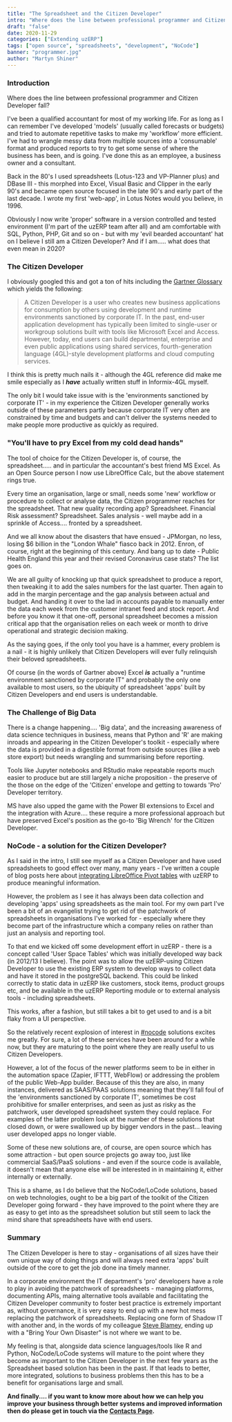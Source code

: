 ```yaml
---
title: "The Spreadsheet and the Citizen Developer"
intro: "Where does the line between professional programmer and Citizen Developer fall?"
draft: "false"
date: 2020-11-29
categories: ["Extending uzERP"]
tags: ["open source", "spreadsheets", "development", "NoCode"]
banner: "programmer.jpg"
author: "Martyn Shiner"
---
```


### Introduction

Where does the line between professional programmer and Citizen Developer fall?

I've been a qualified accountant for most of my working life. For as long as I can remember I've developed 'models' (usually called forecasts or budgets) and tried to automate repetitive tasks to make my 'workflow' more efficient. I've had to wrangle messy data from multiple sources into a 'consumable' format and produced reports to try to get some sense of where the business has been, and is going. I've done this as an employee, a business owner and a consultant.

Back in the 80's I used spreadsheets (Lotus-123 and VP-Planner plus) and DBase III - this morphed into Excel, Visual Basic and Clipper in the early 90's and became open source focused in the late 90's and early part of the last decade. I wrote my first 'web-app', in Lotus Notes would you believe, in 1996.

Obviously I now write 'proper' software in a version controlled and tested environment (I'm part of the uzERP team after all) and am comfortable with SQL, Python, PHP, Git and so on - but with my 'evil bearded accountant' hat on I believe I still am a Citizen Developer? And if I am..... what does that even mean in 2020?

### The Citizen Developer

I obviously googled this and got a ton of hits including the [Gartner Glossary]( https://www.gartner.com/en/information-technology/glossary/Citizen-Developer) which yields the following:

> A Citizen Developer is a user who creates new business applications for consumption by others using development and runtime environments sanctioned by corporate IT. In the past, end-user application development has typically been limited to single-user or workgroup solutions built with tools like Microsoft Excel and Access. However, today, end users can build departmental, enterprise and even public applications using shared services, fourth-generation language (4GL)-style development platforms and cloud computing services.

I think this is pretty much nails it - although the 4GL reference did make me smile especially as I _**have**_ actually written stuff in Informix-4GL myself.

The only bit I would take issue with is the 'environments sanctioned by corporate IT' - in my experience the Citizen Developer generally works outside of these parameters partly because corporate IT very often are constrained by time and budgets and can't deliver the systems needed to make people more productive as quickly as required.

### "You'll have to pry Excel from my cold dead hands"

The tool of choice for the Citizen Developer is, of course, the spreadsheet..... and in particular the accountant's best friend MS Excel. As an Open Source person I now use LibreOffice Calc, but the above statement rings true.

Every time an organisation, large or small, needs some 'new' workflow or procedure to collect or analyse data, the Citizen programmer reaches for the spreadsheet. That new quality recording app? Spreadsheet. Financial Risk assessment? Spreadsheet. Sales analysis - well maybe add in a sprinkle of Access.... fronted by a spreadsheet.

And we all know about the disasters that have ensued - JPMorgan, no less, losing $6 billion in the "London Whale" fiasco back in 2012. Enron, of course, right at the beginning of this century. And bang up to date - Public Health England this year and their revised Coronavirus case stats? The list goes on.

We are all guilty of knocking up that quick spreadsheet to produce a report, then tweaking it to add the sales numbers for the last quarter. Then again to add in the margin percentage and the gap analysis between actual and budget. And handing it over to the lad in accounts payable to manually enter the data each week from the customer intranet feed and stock report. And before you know it that one-off, personal spreadsheet becomes a mission critical app that the organisation relies on each week or month to drive operational and strategic decision making.

As the saying goes, if the only tool you have is a hammer, every problem is a nail - it is highly unlikely that Citizen Developers will ever fully relinquish their beloved spreadsheets.

Of course (in the words of Gartner above) Excel _**is**_ actually a "runtime environment sanctioned by corporate IT" and probably the only one available to most users, so the ubiquity of spreadsheet 'apps' built by Citizen Developers and end users is understandable.

### The Challenge of Big Data

There is a change happening.... 'Big data', and the increasing awareness of data science techniques in business, means that Python and 'R' are making inroads and appearing in the Citizen Developer's toolkit - especially where the data is provided in a digestible format from outside sources (like a web store export) but needs wrangling and summarising before reporting.

Tools like Jupyter notebooks and RStudio make repeatable reports much easier to produce but are still largely a niche proposition - the preserve of the those on the edge of the 'Citizen' envelope and getting to towards 'Pro' Developer territory.

MS have also upped the game with the Power BI extensions to Excel and the integration with Azure.... these require a more professional approach but have preserved Excel's position as the go-to 'Big Wrench' for the Citizen Developer.

### NoCode - a solution for the Citizen Developer?

As I said in the intro, I still see myself as a Citizen Developer and have used spreadsheets to good effect over many, many years - I've written a couple of blog posts here about [integrating LibreOffice Pivot tables](/tags/libreoffice/) with uzERP to produce meaningful information.

However, the problem as I see it has always been data collection and developing 'apps' using spreadsheets as the main tool. For my own part I've been a bit of an evangelist trying to get rid of the patchwork of spreadsheets in organisations I've worked for - especially where they  become part of the infrastructure which a company relies on rather than just an analysis and reporting tool.

To that end we kicked off some development effort in uzERP - there is a concept called 'User Space Tables' which was initially developed way back (in 2012/13 I believe). The point was to allow the uzERP-using Citizen Developer to use the existing ERP system to develop ways to collect data and have it stored in the postgreSQL backend. This could be linked correctly to static data in uzERP like customers, stock items, product groups etc, and be available in the uzERP Reporting module or to external analysis tools - including spreadsheets.

This works, after a fashion, but still takes a bit to get used to and is a bit flaky from a UI perspective.

So the relatively recent explosion of interest in [#nocode](https://www.google.com/search?q=%23nocode&oq=%23nocode&aqs=chrome..69i57j0j0i30l6.3688j0j7&client=ubuntu&sourceid=chrome&ie=UTF-8) solutions excites me greatly. For sure, a lot of these services have been around for a while now, but they are maturing to the point where they are really useful to us Citizen Developers.

However, a lot of the focus of the newer platforms seem to be in either in the automation space (Zapier, IFTTT, WebFlow) or addressing the problem of the public Web-App builder. Because of this they are also, in many instances, delivered as SAAS/PAAS solutions meaning that they'll fall foul of the 'environments sanctioned by corporate IT', sometimes be cost prohibitive for smaller enterprises, and seen as just as risky as the patchwork, user developed spreadsheet system they could replace. For examples of the latter problem look at the number of these solutions that closed down, or were swallowed up by bigger vendors in the past... leaving user developed apps no longer viable.

Some of these new solutions are, of course, are open source which has some attraction - but open source projects go away too, just like commercial SaaS/PaaS solutions - and even if the source code is available, it doesn't mean that anyone else will be interested in in maintaining it, either internally or externally.

This is a shame, as I do believe that the NoCode/LoCode solutions, based on web technologies, ought to be a big part of the toolkit of the Citizen Developer going forward - they have improved to the point where they are as easy to get into as the spreadsheet solution but still seem to lack the mind share that spreadsheets have with end users.

### Summary

The Citizen Developer is here to stay - organisations of all sizes have their own unique way of doing things and will always need extra 'apps' built outside of the core to get the job done ina timely manner.

In a corporate environment the IT department's 'pro' developers have a role to play in avoiding the patchwork of spreadsheets -  managing platforms, documenting APIs, maing alternative tools available and facilitating the Citizen Developer community to foster best practice is extremely important as, without governance, it is very easy to end up with a new hot mess replacing the patchwork of spreadsheets. Replacing one form of Shadow IT with another and, in the words of my colleague [Steve Blamey](https://uk.linkedin.com/in/steveblamey), ending up with a "Bring Your Own Disaster" is not where we want to be.

My feeling is that, alongside data science languages/tools like R and Python, NoCode/LoCode systems will mature to the point where they become as important to the Citizen Developer in the next few years as the Spreadsheet based solution has been in the past. If that leads to better, more integrated, solutions to business problems then this has to be a benefit for organisations large and small.

__And finally.... if you want to know more about how we can help you improve your business through better systems and improved information then do please get in touch via the [Contacts Page](/contact/).__